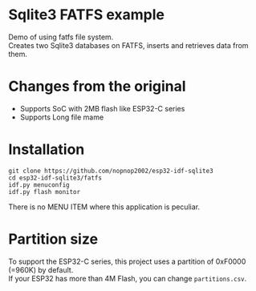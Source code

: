 # Sqlite3 FATFS example
Demo of using fatfs file system.   
Creates two Sqlite3 databases on FATFS, inserts and retrieves data from them.

# Changes from the original   
- Supports SoC with 2MB flash like ESP32-C series   
- Supports Long file mame   

# Installation
```
git clone https://github.com/nopnop2002/esp32-idf-sqlite3
cd esp32-idf-sqlite3/fatfs
idf.py menuconfig
idf.py flash monitor
```

There is no MENU ITEM where this application is peculiar.


# Partition size
To support the ESP32-C series, this project uses a partition of 0xF0000 (=960K) by default.   
If your ESP32 has more than 4M Flash, you can change ```partitions.csv```.   

